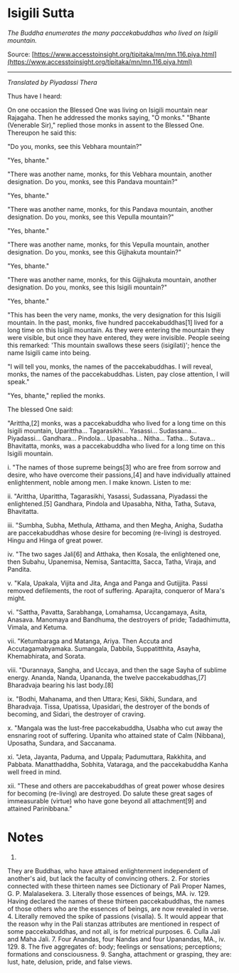# Isigili Sutta

*The Buddha enumerates the many paccekabuddhas who lived on Isigili mountain.*

Source: [https://www.accesstoinsight.org/tipitaka/mn/mn.116.piya.html](https://www.accesstoinsight.org/tipitaka/mn/mn.116.piya.html)

---

*Translated by Piyadassi Thera*

Thus have I heard:

On one occasion the Blessed One was living on Isigili mountain near Rajagaha. Then he addressed the monks saying, "O monks." "Bhante (Venerable Sir)," replied those monks in assent to the Blessed One. Thereupon he said this:

"Do you, monks, see this Vebhara mountain?"

"Yes, bhante."

"There was another name, monks, for this Vebhara mountain, another designation. Do you, monks, see this Pandava mountain?"

"Yes, bhante."

"There was another name, monks, for this Pandava mountain, another designation. Do you, monks, see this Vepulla mountain?"

"Yes, bhante."

"There was another name, monks, for this Vepulla mountain, another designation. Do you, monks, see this Gijjhakuta mountain?"

"Yes, bhante."

"There was another name, monks, for this Gijjhakuta mountain, another designation. Do you, monks, see this Isigili mountain?"

"Yes, bhante."

"This has been the very name, monks, the very designation for this Isigili mountain. In the past, monks, five hundred paccekabuddhas[1] lived for a long time on this Isigili mountain. As they were entering the mountain they were visible, but once they have entered, they were invisible. People seeing this remarked: 'This mountain swallows these seers (isigilati)'; hence the name Isigili came into being.

"I will tell you, monks, the names of the paccekabuddhas. I will reveal, monks, the names of the paccekabuddhas. Listen, pay close attention, I will speak."

"Yes, bhante," replied the monks.

The blessed One said:

"Arittha,[2] monks, was a paccekabuddha who lived for a long time on this Isigili mountain, Uparittha... Tagarasikhi... Yasassi... Sudassana... Piyadassi... Gandhara... Pindola... Upasabha... Nitha... Tatha... Sutava... Bhavitatta, monks, was a paccekabuddha who lived for a long time on this Isigili mountain.

i. "The names of those supreme beings[3] who are free from sorrow and desire, who have overcome their passions,[4] and have individually attained enlightenment, noble among men. I make known. Listen to me:

ii. "Arittha, Uparittha, Tagarasikhi, Yasassi, Sudassana, Piyadassi the enlightened.[5] Gandhara, Pindola and Upasabha, Nitha, Tatha, Sutava, Bhavitatta.

iii. "Sumbha, Subha, Methula, Atthama, and then Megha, Anigha, Sudatha are paccekabuddhas whose desire for becoming (re-living) is destroyed. Hingu and Hinga of great power.

iv. "The two sages Jali[6] and Atthaka, then Kosala, the enlightened one, then Subahu, Upanemisa, Nemisa, Santacitta, Sacca, Tatha, Viraja, and Pandita.

v. "Kala, Upakala, Vijita and Jita, Anga and Panga and Gutijjita. Passi removed defilements, the root of suffering. Aparajita, conqueror of Mara's might.

vi. "Sattha, Pavatta, Sarabhanga, Lomahamsa, Uccangamaya, Asita, Anasava. Manomaya and Bandhuma, the destroyers of pride; Tadadhimutta, Vimala, and Ketuma.

vii. "Ketumbaraga and Matanga, Ariya. Then Accuta and Accutagamabyamaka. Sumangala, Dabbila, Suppatitthita, Asayha, Khemabhirata, and Sorata.

viii. "Durannaya, Sangha, and Uccaya, and then the sage Sayha of sublime energy. Ananda, Nanda, Upananda, the twelve paccekabuddhas,[7] Bharadvaja bearing his last body.[8]

ix. "Bodhi, Mahanama, and then Uttara; Kesi, Sikhi, Sundara, and Bharadvaja. Tissa, Upatissa, Upasidari, the destroyer of the bonds of becoming, and Sidari, the destroyer of craving.

x. "Mangala was the lust-free paccekabuddha, Usabha who cut away the ensnaring root of suffering. Upanita who attained state of Calm (Nibbana), Uposatha, Sundara, and Saccanama.

xi. "Jeta, Jayanta, Paduma, and Uppala; Padumuttara, Rakkhita, and Pabbata. Manatthaddha, Sobhita, Vataraga, and the paccekabuddha Kanha well freed in mind.

xii. "These and others are paccekabuddhas of great power whose desires for becoming (re-living) are destroyed. Do salute these great sages of immeasurable (virtue) who have gone beyond all attachment[9] and attained Parinibbana."

# Notes


1.
They are Buddhas, who have attained enlightenment independent of another's aid, but lack the faculty of convincing others.
2.
For stories connected with these thirteen names see Dictionary of Pali Proper Names, G. P. Malalasekera.
3.
Literally those essences of beings, MA. iv. 129. Having declared the names of these thirteen paccekabuddhas, the names of those others who are the essences of beings, are now revealed in verse.
4.
Literally removed the spike of passions (visalla).
5.
It would appear that the reason why in the Pali stanzas attributes are mentioned in respect of some paccekabuddhas, and not all, is for metrical purposes.
6.
Culla Jali and Maha Jali.
7.
Four Anandas, four Nandas and four Upanandas, MA., iv. 129.
8.
The five aggregates of: body; feelings or sensations; perceptions; formations and consciousness.
9.
Sangha, attachment or grasping, they are: lust, hate, delusion, pride, and false views.
